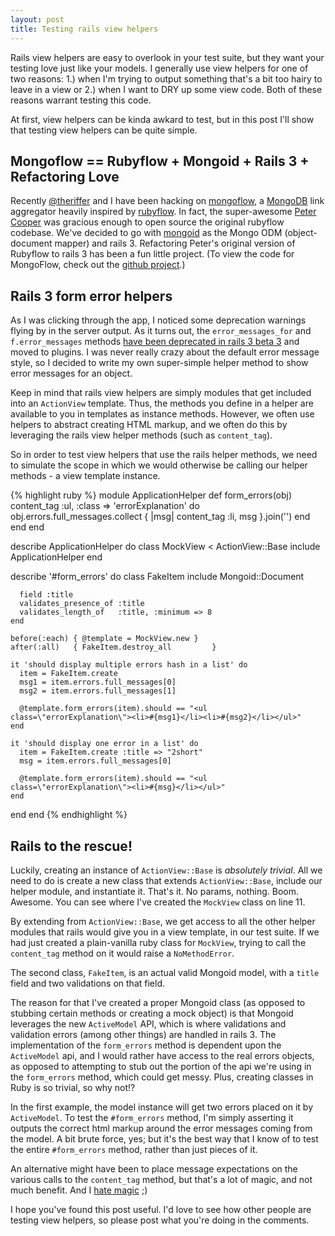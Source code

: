 ```yaml
---
layout: post
title: Testing rails view helpers
---
```


Rails view helpers are easy to overlook in your test suite, but they want your testing love just like your models. I generally use view helpers for one of two reasons: 1.) when I'm trying to output something that's a bit too hairy to leave in a view or 2.) when I want to DRY up some view code. Both of these reasons warrant testing this code.

At first, view helpers can be kinda awkard to test, but in this post I'll show that testing view helpers can be quite simple. 

## Mongoflow == Rubyflow + Mongoid + Rails 3 + Refactoring Love

Recently [@theriffer](http://twitter.com/theriffer) and I have been hacking on [mongoflow](http://mongoflow.heroku.com), a [MongoDB](http://mongodb.org) link aggregator heavily inspired by [rubyflow](http://rubyflow.com). In fact, the super-awesome [Peter Cooper](http://peterc.org/) was gracious enough to open source the original rubyflow codebase. We've decided to go with [mongoid](http://mongoid.org) as the Mongo ODM (object-document mapper) and rails 3. Refactoring Peter's original version of Rubyflow to rails 3 has been a fun little project. (To view the code for MongoFlow, check out the [github project](http://github.com/brainscott/mongoflow).) 

## Rails 3 form error helpers

As I was clicking through the app, I noticed some deprecation warnings flying by in the server output. As it turns out, the `error_messages_for` and `f.error_messages` methods [have been deprecated in rails 3 beta 3](http://weblog.rubyonrails.org/2010/4/13/rails-3-0-third-beta-release) and moved to plugins. I was never really crazy about the default error message style, so I decided to write my own super-simple helper method to show error messages for an object. 

Keep in mind that rails view helpers are simply modules that get included into an `ActionView` template. Thus, the methods you define in a helper are available to you in templates as instance methods. However, we often use helpers to abstract creating HTML markup, and we often do this by leveraging the rails view helper methods (such as `content_tag`). 

So in order to test view helpers that use the rails helper methods, we need to simulate the scope in which we would otherwise be calling our helper methods - a view template instance.

{% highlight ruby %}
 module ApplicationHelper
  def form_errors(obj)
    content_tag :ul, :class => 'errorExplanation' do
      obj.errors.full_messages.collect { |msg| content_tag :li, msg }.join('')
    end
  end
end
 
describe ApplicationHelper do
  class MockView < ActionView::Base
    include ApplicationHelper
  end
  
  describe '#form_errors' do
    class FakeItem
      include Mongoid::Document
 
      field :title
      validates_presence_of :title
      validates_length_of   :title, :minimum => 8
    end
 
    before(:each) { @template = MockView.new }
    after(:all)   { FakeItem.destroy_all         }
 
    it 'should display multiple errors hash in a list' do
      item = FakeItem.create
      msg1 = item.errors.full_messages[0]
      msg2 = item.errors.full_messages[1]
 
      @template.form_errors(item).should == "<ul class=\"errorExplanation\"><li>#{msg1}</li><li>#{msg2}</li></ul>"
    end
 
    it 'should display one error in a list' do
      item = FakeItem.create :title => "2short"
      msg = item.errors.full_messages[0]
 
      @template.form_errors(item).should == "<ul class=\"errorExplanation\"><li>#{msg}</li></ul>"
    end
  end
end
{% endhighlight %}

## Rails to the rescue!

Luckily, creating an instance of `ActionView::Base` is _absolutely trivial_. All we need to do is create a new class that extends `ActionView::Base`, include our helper module, and instantiate it. That's it. No params, nothing. Boom. Awesome. You can see where I've created the `MockView` class on line 11. 

By extending from `ActionView::Base`, we get access to all the other helper modules that rails would give you in a view template, in our test suite. If we had just created a plain-vanilla ruby class for `MockView`, trying to call the `content_tag` method on it would raise a `NoMethodError`. 

The second class, `FakeItem`, is an actual valid Mongoid model, with a `title` field and two validations on that field. 

The reason for that I've created a proper Mongoid class (as opposed to stubbing certain methods or creating a mock object) is that Mongoid leverages the new `ActiveModel` API, which is where validations and validation errors (among other things) are handled in rails 3. The implementation of the `form_errors` method is dependent upon the `ActiveModel` api, and I would rather have access to the real errors objects, as opposed to attempting to stub out the portion of the api we're using in the `form_errors` method, which could get messy. Plus, creating classes in Ruby is so trivial, so why not!?

In the first example, the model instance will get two errors placed on it by `ActiveModel`. To test the `#form_errors` method, I'm simply asserting it outputs the correct html markup around the error messages coming from the model. A bit brute force, yes; but it's the best way that I know of to test the entire `#form_errors` method, rather than just pieces of it.

An alternative might have been to place message expectations on the various calls to the `content_tag` method, but that's a lot of magic, and not much benefit. And I [hate magic](http://www.youtube.com/watch?v=AYxu_MQSTTY) ;)

I hope you've found this post useful. I'd love to see how other people are testing view helpers, so please post what you're doing in the comments.
